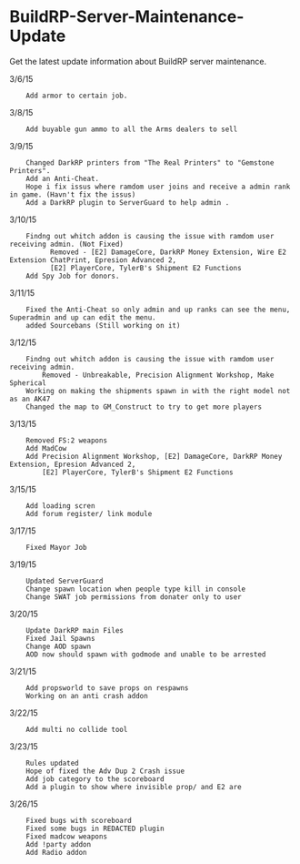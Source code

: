 # BuildRP-Server-Maintenance-Update
Get the latest update information about BuildRP server maintenance.

3/6/15

        Add armor to certain job.

3/8/15

        Add buyable gun ammo to all the Arms dealers to sell

3/9/15

        Changed DarkRP printers from "The Real Printers" to "Gemstone Printers".
        Add an Anti-Cheat.
        Hope i fix issus where ramdom user joins and receive a admin rank in game. (Havn't fix the issus)
        Add a DarkRP plugin to ServerGuard to help admin .

3/10/15

        Findng out whitch addon is causing the issue with ramdom user receiving admin. (Not Fixed)
              Removed - [E2] DamageCore, DarkRP Money Extension, Wire E2 Extension ChatPrint, Epresion Advanced 2,
              [E2] PlayerCore, TylerB's Shipment E2 Functions
        Add Spy Job for donors.
      
3/11/15

        Fixed the Anti-Cheat so only admin and up ranks can see the menu, Superadmin and up can edit the menu.
        added Sourcebans (Still working on it)
        
3/12/15

        Findng out whitch addon is causing the issue with ramdom user receiving admin.
            Removed - Unbreakable, Precision Alignment Workshop, Make Spherical
        Working on making the shipments spawn in with the right model not as an AK47
        Changed the map to GM_Construct to try to get more players
        
3/13/15

        Removed FS:2 weapons
        Add MadCow
        Add Precision Alignment Workshop, [E2] DamageCore, DarkRP Money Extension, Epresion Advanced 2,
            [E2] PlayerCore, TylerB's Shipment E2 Functions
            
3/15/15

        Add loading scren
        Add forum register/ link module
        
3/17/15

        Fixed Mayor Job
        
3/19/15

        Updated ServerGuard
        Change spawn location when people type kill in console 
        Change SWAT job permissions from donater only to user
        
3/20/15

        Update DarkRP main Files
        Fixed Jail Spawns
        Change AOD spawn
        AOD now should spawn with godmode and unable to be arrested
        
3/21/15

        Add propsworld to save props on respawns
        Working on an anti crash addon
        
3/22/15

        Add multi no collide tool
        
3/23/15

        Rules updated
        Hope of fixed the Adv Dup 2 Crash issue
        Add job category to the scoreboard
        Add a plugin to show where invisible prop/ and E2 are
        
3/26/15

        Fixed bugs with scoreboard
        Fixed some bugs in REDACTED plugin
        Fixed madcow weapons
        Add !party addon
        Add Radio addon
        

